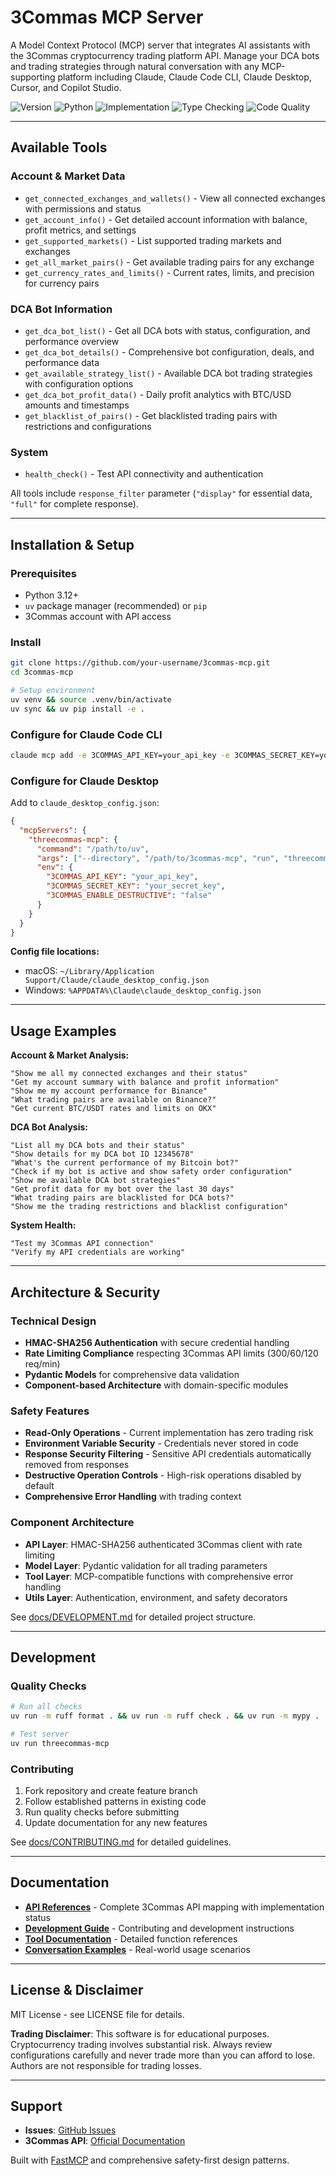 # 3Commas MCP Server

A Model Context Protocol (MCP) server that integrates AI assistants with the 3Commas cryptocurrency trading platform API. Manage your DCA bots and trading strategies through natural conversation with any MCP-supporting platform including Claude, Claude Code CLI, Claude Desktop, Cursor, and Copilot Studio.

![Version](https://img.shields.io/badge/version-0.1.0-blue)
![Python](https://img.shields.io/badge/python-3.12+-green)
![Implementation](https://img.shields.io/badge/phase_3-in_progress-yellow)
![Type Checking](https://img.shields.io/badge/type_checking-mypy-brightgreen)
![Code Quality](https://img.shields.io/badge/code_quality-100%25-success)

---

## Available Tools

### Account & Market Data
- `get_connected_exchanges_and_wallets()` - View all connected exchanges with permissions and status
- `get_account_info()` - Get detailed account information with balance, profit metrics, and settings
- `get_supported_markets()` - List supported trading markets and exchanges
- `get_all_market_pairs()` - Get available trading pairs for any exchange
- `get_currency_rates_and_limits()` - Current rates, limits, and precision for currency pairs

### DCA Bot Information  
- `get_dca_bot_list()` - Get all DCA bots with status, configuration, and performance overview
- `get_dca_bot_details()` - Comprehensive bot configuration, deals, and performance data
- `get_available_strategy_list()` - Available DCA bot trading strategies with configuration options
- `get_dca_bot_profit_data()` - Daily profit analytics with BTC/USD amounts and timestamps
- `get_blacklist_of_pairs()` - Get blacklisted trading pairs with restrictions and configurations

### System
- `health_check()` - Test API connectivity and authentication

All tools include `response_filter` parameter (`"display"` for essential data, `"full"` for complete response).

---

## Installation & Setup

### Prerequisites
- Python 3.12+
- `uv` package manager (recommended) or `pip`
- 3Commas account with API access

### Install
```bash
git clone https://github.com/your-username/3commas-mcp.git
cd 3commas-mcp

# Setup environment
uv venv && source .venv/bin/activate
uv sync && uv pip install -e .
```

### Configure for Claude Code CLI
```bash
claude mcp add -e 3COMMAS_API_KEY=your_api_key -e 3COMMAS_SECRET_KEY=your_secret_key -e 3COMMAS_ENABLE_DESTRUCTIVE=false -s user threecommas-mcp -- "threecommas-mcp"
```

### Configure for Claude Desktop
Add to `claude_desktop_config.json`:
```json
{
  "mcpServers": {
    "threecommas-mcp": {
      "command": "/path/to/uv",
      "args": ["--directory", "/path/to/3commas-mcp", "run", "threecommas-mcp"],
      "env": {
        "3COMMAS_API_KEY": "your_api_key",
        "3COMMAS_SECRET_KEY": "your_secret_key", 
        "3COMMAS_ENABLE_DESTRUCTIVE": "false"
      }
    }
  }
}
```

**Config file locations:**
- macOS: `~/Library/Application Support/Claude/claude_desktop_config.json`
- Windows: `%APPDATA%\Claude\claude_desktop_config.json`

---

## Usage Examples

**Account & Market Analysis:**
```
"Show me all my connected exchanges and their status"
"Get my account summary with balance and profit information"
"Show me my account performance for Binance"
"What trading pairs are available on Binance?"
"Get current BTC/USDT rates and limits on OKX"
```

**DCA Bot Analysis:**
```
"List all my DCA bots and their status"
"Show details for my DCA bot ID 12345678"
"What's the current performance of my Bitcoin bot?"
"Check if my bot is active and show safety order configuration"
"Show me available DCA bot strategies"
"Get profit data for my bot over the last 30 days"
"What trading pairs are blacklisted for DCA bots?"
"Show me the trading restrictions and blacklist configuration"
```

**System Health:**
```
"Test my 3Commas API connection"
"Verify my API credentials are working"
```

---

## Architecture & Security

### Technical Design
- **HMAC-SHA256 Authentication** with secure credential handling
- **Rate Limiting Compliance** respecting 3Commas API limits (300/60/120 req/min)
- **Pydantic Models** for comprehensive data validation
- **Component-based Architecture** with domain-specific modules

### Safety Features
- **Read-Only Operations** - Current implementation has zero trading risk
- **Environment Variable Security** - Credentials never stored in code
- **Response Security Filtering** - Sensitive API credentials automatically removed from responses
- **Destructive Operation Controls** - High-risk operations disabled by default
- **Comprehensive Error Handling** with trading context

### Component Architecture
- **API Layer**: HMAC-SHA256 authenticated 3Commas client with rate limiting
- **Model Layer**: Pydantic validation for all trading parameters
- **Tool Layer**: MCP-compatible functions with comprehensive error handling
- **Utils Layer**: Authentication, environment, and safety decorators

See [docs/DEVELOPMENT.md](docs/DEVELOPMENT.md) for detailed project structure.

---

## Development

### Quality Checks
```bash
# Run all checks
uv run -m ruff format . && uv run -m ruff check . && uv run -m mypy .

# Test server
uv run threecommas-mcp
```

### Contributing
1. Fork repository and create feature branch
2. Follow established patterns in existing code
3. Run quality checks before submitting
4. Update documentation for any new features

See [docs/CONTRIBUTING.md](docs/CONTRIBUTING.md) for detailed guidelines.

---

## Documentation

- **[API References](docs/API_REFERENCES.md)** - Complete 3Commas API mapping with implementation status
- **[Development Guide](docs/DEVELOPMENT.md)** - Contributing and development instructions  
- **[Tool Documentation](docs/tools/)** - Detailed function references
- **[Conversation Examples](docs/conversations/)** - Real-world usage scenarios

---

## License & Disclaimer

MIT License - see LICENSE file for details.

**Trading Disclaimer**: This software is for educational purposes. Cryptocurrency trading involves substantial risk. Always review configurations carefully and never trade more than you can afford to lose. Authors are not responsible for trading losses.

---

## Support

- **Issues**: [GitHub Issues](https://github.com/your-username/3commas-mcp/issues)
- **3Commas API**: [Official Documentation](https://developers.3commas.io/)

Built with [FastMCP](https://gofastmcp.com) and comprehensive safety-first design patterns.